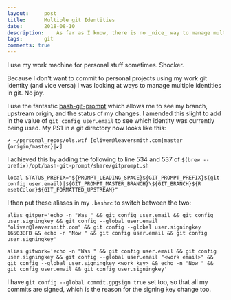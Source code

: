 ```yaml
---
layout:     post
title:      Multiple git Identities
date:       2018-08-10
description:    As far as I know, there is no _nice_ way to manage multiple identities in git, this is how I get round that
tags:       git
comments: true
---
```


I use my work machine for personal stuff sometimes. Shocker.

Because I don't want to commit to personal projects using my work git identity (and vice versa) I was looking at ways to manage multiple identities in git. No joy.

I use the fantastic [bash-git-prompt](https://github.com/magicmonty/bash-git-prompt) which allows me to see my branch, upstream origin, and the status of my changes. I amended this slight to add in the value of `git config user.email` to see which identity was currently being used. My PS1 in a git directory now looks like this:

```
✔ ~/personal_repos/ols.wtf [oliver@leaversmith.com|master {origin/master}|✔]
```

I achieved this by adding the following to line 534 and 537 of `$(brew --prefix)/opt/bash-git-prompt/share/gitprompt.sh`

```
local STATUS_PREFIX="${PROMPT_LEADING_SPACE}${GIT_PROMPT_PREFIX}$(git config user.email)|${GIT_PROMPT_MASTER_BRANCH}\${GIT_BRANCH}${R    esetColor}${GIT_FORMATTED_UPSTREAM}"
```

I then put these aliases in my `.bashrc` to switch between the two:

```
alias gitper='echo -n "Was " && git config user.email && git config user.signingkey && git config --global user.email "oliver@leaversmith.com" && git config --global user.signingkey 16503BFB && echo -n "Now " && git config user.email && git config user.signingkey'

alias gitwork='echo -n "Was " && git config user.email && git config user.signingkey && git config --global user.email "<work email>" && git config --global user.signingkey <work key> && echo -n "Now " && git config user.email && git config user.signingkey'
```

I have `git config --global commit.gpgsign true` set too, so that all my commits are signed, which is the reason for the signing key change too.
